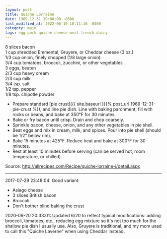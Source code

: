 ```yaml
---
layout: post
title: Quiche Lorraine
date: 1969-12-31 19:00:00 -0500
last_modified_at: 2022-06-19 10:11:16 -0400
category: main
tags: egg pork quiche cheese meat french dairy
---
```

8 slices bacon  
1 cup shredded Emmental, Gruyere, or Cheddar cheese (3 oz.)  
1/3 cup onion, finely chopped (1/8 large onion)  
3/4 cup tomatoes, broccoli, zucchini, or other vegetables  
3 eggs, beaten  
2/3 cup heavy cream  
2/3 cup milk  
3/4 tsp. salt  
1/2 tsp. pepper  
1/8 tsp. chipotle powder

* Prepare standard [pie crust]({{ site.baseurl }}{% post_url 1969-12-31-pie-crust %}), and line pie dish. Line with baking parchment, fill with rocks or beans, and bake at 350°F for 30 minutes.
* Bake or fry bacon until crisp. Drain and chop coarsely.
* Sprinkle bacon, cheese, onion, and any other vegetables in pie shell.
* Beat eggs and mix in cream, milk, and spices. Pour into pie shell (should be 1/2" below rim).
* Bake 15 minutes at 425°F. Reduce heat and bake at 300°F for 30 minutes.
* Rest at least 10 minutes before serving (can be served hot, room temperature, or chilled).

Source: <http://allrecipes.com/Recipe/quiche-lorraine-i/detail.aspx>

---

2017-07-29 23:48:04: Good variant:
* Asiago cheese
* 3 slices British bacon
* Broccoli
* Don't bother blind baking the crust

2020-06-20 20:33:01: Updated 6/20 to reflect typical modifications: adding broccoli,
tomatoes, etc., reducing egg mixture so it's not too much for the shallow pie dish I
usually use. Also, Gruyere is traditional, and my mom used to call this "Quiche
Laverne" when using Cheddar instead.
